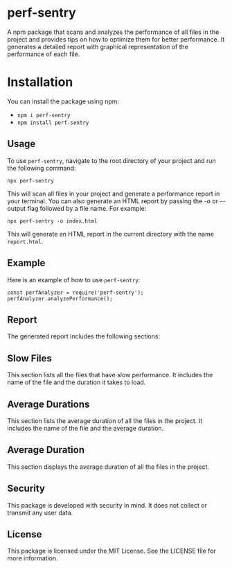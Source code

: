 
# perf-sentry

A npm package that scans and analyzes the performance of all files in the project and provides tips on how to optimize them for better performance. It generates a detailed report with graphical representation of the performance of each file.
 
# Installation

You can install the package using npm:

- `npm i perf-sentry`  
- `npm install perf-sentry`  

## Usage
 
To use `perf-sentry`, navigate to the root directory of your project and run the following command:

`npx perf-sentry`

This will scan all files in your project and generate a performance report in your terminal. You can also generate an HTML report by passing the -o or --output flag followed by a file name. For example:

`npx perf-sentry -o index.html`
 
This will generate an HTML report in the current directory with the name `report.html`.

## Example

Here is an example of how to use `perf-sentry`:

`const perfAnalyzer = require('perf-sentry');`
`perfAnalyzer.analyzePerformance();`

## Report

 The generated report includes the following sections:

## Slow Files

This section lists all the files that have slow performance. It includes the name of the file and the duration it takes to load.

## Average Durations

This section lists the average duration of all the files in the project. It includes the name of the file and the average duration.

## Average Duration

This section displays the average duration of all the files in the project.

## Security

This package is developed with security in mind. It does not collect or transmit any user data.

## License

This package is licensed under the MIT License. See the LICENSE file for more information.
